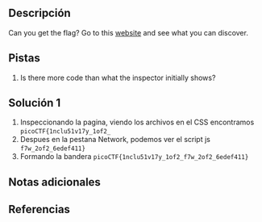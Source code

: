 ## Descripción
Can you get the flag?
Go to this [website](http://saturn.picoctf.net:65471/) and see what you can discover.
## Pistas
1. Is there more code than what the inspector initially shows?

## Solución 1
1. Inspeccionando la pagina, viendo los archivos en el CSS encontramos
`picoCTF{1nclu51v17y_1of2_`
2. Despues en la pestana Network, podemos ver el script js
`f7w_2of2_6edef411}`
3. Formando la bandera
`picoCTF{1nclu51v17y_1of2_f7w_2of2_6edef411}`
## Notas adicionales

## Referencias
